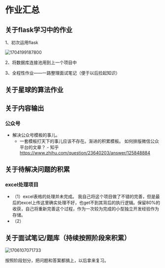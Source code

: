 # 作业汇总

## 关于flask学习中的作业

1、初次运用flask

![1704199187800](E:\文档_Typora\关于作业汇总.assets\1704199187800.png)

2、将数据库连接池用到上一个项目中

3、全程性作业——一路整理面试笔记（便于以后捡起知识）



## 关于星球的算法作业







## 关于内容输出

### 公众号

- 解决公众号模板的事儿。
  - 一套模板打天下的事儿应该不存在。渐进的积累模板。
    如何排版微信公众平台的文章？ - 知乎
    https://www.zhihu.com/question/23640203/answer/125848884



## 关于待解决问题的积累

### excel处理项目

- （1）excel表格的处理并未完成。
  我自己将这个项目做了不错的完善，但是最后的excel上传这里确实处理不好，也get不到其背后的执行逻辑。保留80%的收获，自己将重新完善这个过程，作为一次较为完成的小型独立开发经验作为存储。
- （2）



## 关于面试笔记/题库（持续按照阶段来积累）

![1706107071733](E:\文档_Typora\关于待完成任务汇总.assets\1706107071733.png)

按照阶段划分，把问题和答案都搞上，以后拿来复习。